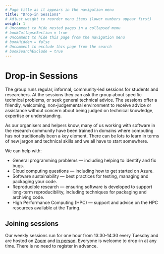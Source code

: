 ```yaml
---
# Page title as it appears in the navigation menu
title: "Drop-in Sessions"
# Adjust weight to reorder menu items (lower numbers appear first)
weight: 1
# Uncomment to hide nested pages in a collapsed menu
# bookCollapseSection = true
# Uncomment to hide this page from the navigation menu
# bookHidden = false
# Uncomment to exclude this page from the search
# bookSearchExclude = true
---
```


# Drop-in Sessions

The group runs regular, informal, community-led sessions for students and researchers.
At the sessions they can ask the group about specific technical problems, or seek general technical advice.
The sessions offer a friendly, welcoming, non-judgemental environment to receive advice or assistance without concern about being judged on technical knowledge, expertise or understanding.

As our organisers and helpers know, many of us working with software in the research community have been trained in domains where computing has not traditionally been a key element.
There can be lots to learn in terms of new jargon and technical skills and we all have to start somewhere.

We can help with:

- General programming problems — including helping to identify and fix bugs.
- Cloud computing questions — including how to get started on Azure.
- Software sustainability — best practices for testing, managing and packaging your code.
- Reproducible research — ensuring software is developed to support long-term reproducibility, including techniques for packaging and archiving code.
- High Performance Computing (HPC) — support and advice on the HPC resources available at the Turing.

## Joining sessions

Our weekly sessions run for one hour from 13:30-14:30 every Tuesday and are hosted on [Zoom](https://github.com/alan-turing-institute/research-engineering-group/wiki/The-REGistry#video-call-links) and [in person](https://github.com/alan-turing-institute/research-engineering-group/wiki/The-REGistry#meeting-places).
Everyone is welcome to drop-in at any time.
There is no need to register in advance.
